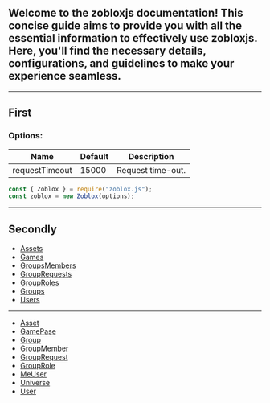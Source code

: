 ## Welcome to the zobloxjs documentation! This concise guide aims to provide you with all the essential information to effectively use zobloxjs. Here, you'll find the necessary details, configurations, and guidelines to make your experience seamless.

---

## First

### Options:

| Name           | Default | Description       |
| -------------- | ------- | ----------------- |
| requestTimeout | 15000   | Request time-out. |

```js
const { Zoblox } = require("zoblox.js");
const zoblox = new Zoblox(options);
```

---

## Secondly

- [Assets](https://github.com/zobloxjs/zoblox.js/blob/glitch/docs/documents/managers/Assets.md)
- [Games]()
- [GroupsMembers]()
- [GroupRequests]()
- [GroupRoles]()
- [Groups](https://github.com/zobloxjs/zoblox.js/blob/glitch/docs/documents/managers/Groups.md)
- [Users]()

---

- [Asset](https://github.com/zobloxjs/zoblox.js/blob/glitch/docs/documents/structures/Asset.md)
- [GamePase]()
- [Group](https://github.com/zobloxjs/zoblox.js/blob/glitch/docs/documents/structures/Group.md)
- [GroupMember]()
- [GroupRequest]()
- [GroupRole]()
- [MeUser]()
- [Universe]()
- [User]()
